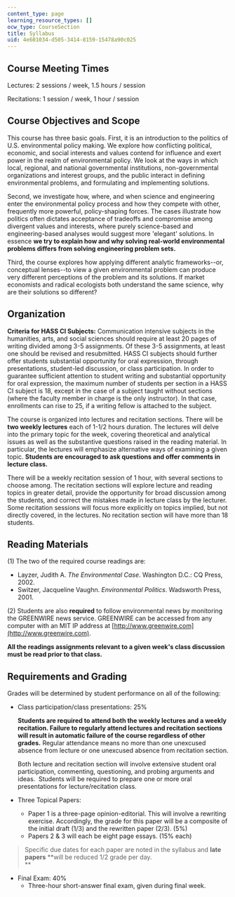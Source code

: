 ```yaml
---
content_type: page
learning_resource_types: []
ocw_type: CourseSection
title: Syllabus
uid: 4e601034-d505-3414-8159-15478a90c025
---
```


Course Meeting Times
--------------------

Lectures: 2 sessions / week, 1.5 hours / session

Recitations: 1 session / week, 1 hour / session

Course Objectives and Scope
---------------------------

This course has three basic goals. First, it is an introduction to the politics of U.S. environmental policy making. We explore how conflicting political, economic, and social interests and values contend for influence and exert power in the realm of environmental policy. We look at the ways in which local, regional, and national governmental institutions, non-governmental organizations and interest groups, and the public interact in defining environmental problems, and formulating and implementing solutions.

Second, we investigate how, where, and when science and engineering enter the environmental policy process and how they compete with other, frequently more powerful, policy-shaping forces. The cases illustrate how politics often dictates acceptance of tradeoffs and compromise among divergent values and interests, where purely science-based and engineering-based analyses would suggest more 'elegant' solutions. In essence **we try to explain how and why solving real-world environmental problems differs from solving engineering problem sets.**

Third, the course explores how applying different analytic frameworks--or, conceptual lenses--to view a given environmental problem can produce very different perceptions of the problem and its solutions. If market economists and radical ecologists both understand the same science, why are their solutions so different?

Organization
------------

**Criteria for HASS CI Subjects:** Communication intensive subjects in the humanities, arts, and social sciences should require at least 20 pages of writing divided among 3-5 assignments. Of these 3-5 assignments, at least one should be revised and resubmitted. HASS CI subjects should further offer students substantial opportunity for oral expression, through presentations, student-led discussion, or class participation. In order to guarantee sufficient attention to student writing and substantial opportunity for oral expression, the maximum number of students per section in a HASS CI subject is 18, except in the case of a subject taught without sections (where the faculty member in charge is the only instructor). In that case, enrollments can rise to 25, if a writing fellow is attached to the subject.

The course is organized into lectures and recitation sections. There will be **two weekly lectures** each of 1-1/2 hours duration. The lectures will delve into the primary topic for the week, covering theoretical and analytical issues as well as the substantive questions raised in the reading material. In particular, the lectures will emphasize alternative ways of examining a given topic. **Students are encouraged to ask questions and offer comments in lecture class.**

There will be a weekly recitation session of 1 hour, with several sections to choose among. The recitation sections will explore lecture and reading topics in greater detail, provide the opportunity for broad discussion among the students, and correct the mistakes made in lecture class by the lecturer. Some recitation sessions will focus more explicitly on topics implied, but not directly covered, in the lectures. No recitation section will have more than 18 students.

Reading Materials
-----------------

(1) The two of the required course readings are:

*   Layzer, Judith A. _The Environmental Case_. Washington D.C.: CQ Press, 2002. 
*   Switzer, Jacqueline Vaughn. _Environmental Politics_. Wadsworth Press, 2001.

(2) Students are also **required** to follow environmental news by monitoring the GREENWIRE news service. GREENWIRE can be accessed from any computer with an MIT IP address at [http://www.greenwire.com](http://www.greenwire.com).

**All the readings assignments relevant to a given week's class discussion must be read prior to that class.**

Requirements and Grading
------------------------

Grades will be determined by student performance on all of the following:

*   Class participation/class presentations: 25%  
      
    **Students are required to attend both the weekly lectures and a weekly recitation. Failure to regularly attend lectures and recitation sections will result in automatic failure of the course regardless of other grades.** Regular attendance means no more than one unexcused absence from lecture or one unexcused absence from recitation section.  
      
    Both lecture and recitation section will involve extensive student oral participation, commenting, questioning, and probing arguments and ideas.  Students will be required to prepare one or more oral presentations for lecture/recitation class.  
      
    
*   Three Topical Papers:
    *   Paper 1 is a three-page opinion-editorial. This will involve a rewriting exercise. Accordingly, the grade for this paper will be a composite of the initial draft (1/3) and the rewritten paper (2/3). (5%)
    *   Papers 2 & 3 will each be eight page essays. (15% each)

> Specific due dates for each paper are noted in the syllabus and **late papers** **will be reduced 1/2 grade per day.  
> **

*   Final Exam: 40% 
    *   Three-hour short-answer final exam, given during final week.